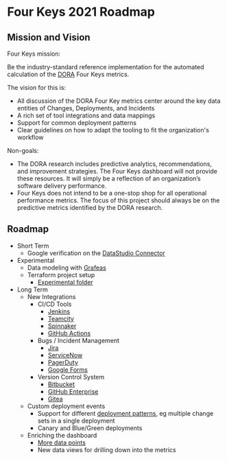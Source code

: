 # Four Keys 2021 Roadmap

## Mission and Vision

Four Keys mission:

  Be the industry-standard reference implementation for the automated calculation of the [DORA](https://cloud.google.com/blog/products/devops-sre/the-2019-accelerate-state-of-devops-elite-performance-productivity-and-scaling) Four Keys metrics.  

The vision for this is:

* All discussion of the DORA Four Key metrics center around the key data entities of Changes, Deployments, and Incidents
* A rich set of tool integrations and data mappings
* Support for common deployment patterns
* Clear guidelines on how to adapt the tooling to fit the organization's workflow

Non-goals:

* The DORA research includes predictive analytics, recommendations, and improvement strategies. The Four Keys dashboard will not provide these resources. It will simply be a reflection of an organization’s software delivery performance.
*  Four Keys does not intend to be a one-stop shop for all operational performance metrics. The focus of this project should always be on the predictive metrics identified by the DORA research. 

## Roadmap

* Short Term
  * Google verification on the [DataStudio Connector](https://github.com/GoogleCloudPlatform/fourkeys/tree/main/connector)
* Experimental
  * Data modeling with [Grafeas](https://github.com/grafeas/grafeas)
  * Terraform project setup
    * [Experimental folder](https://github.com/GoogleCloudPlatform/fourkeys/tree/main/experimental/terraform)
* Long Term
  * New Integrations
    * CI/CD Tools
      * [Jenkins](https://www.jenkins.io/)
      * [Teamcity](https://www.jetbrains.com/teamcity/)
      * [Spinnaker](https://spinnaker.io/)
      * [GitHub Actions](https://github.com/features/actions)
    * Bugs / Incident Management
      * [Jira](https://www.atlassian.com/software/jira)
      * [ServiceNow](https://docs.servicenow.com/bundle/london-it-service-management/page/product/incident-management/concept/incident-management-process.html)
      * [PagerDuty](https://www.pagerduty.com/)
      * [Google Forms](https://www.google.com/forms/about/)
    * Version Control System
      * [Bitbucket](https://bitbucket.org/product)
      * [GitHub Enterprise](https://github.com/enterprise)
      * [Gitea](https://gitea.io/en-us/)
  * Custom deployment events
    * Support for different [deployment patterns](https://github.com/GoogleCloudPlatform/fourkeys/issues/46), eg multiple change sets in a single deployment
    * Canary and Blue/Green deployments
  * Enriching the dashboard
    * [More data points](https://github.com/GoogleCloudPlatform/fourkeys/issues/77)
    * New data views for drilling down into the metrics
